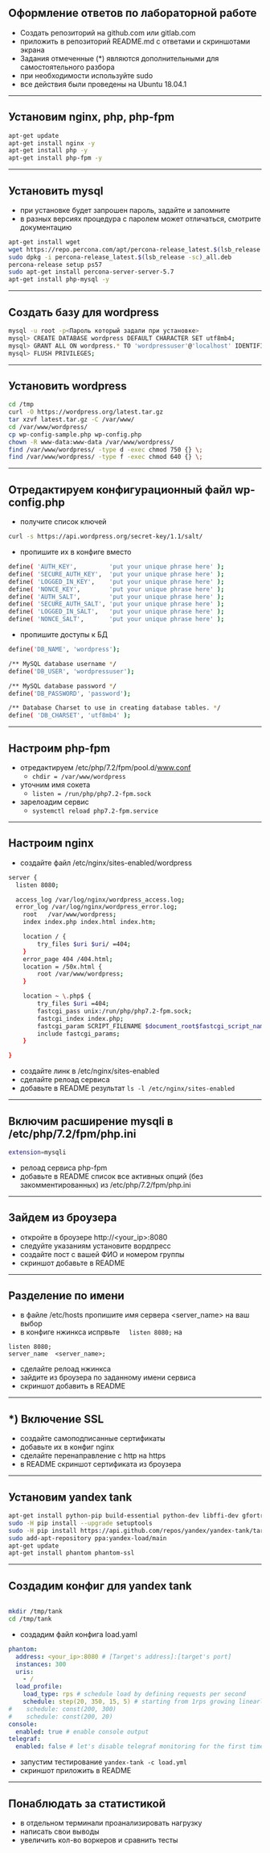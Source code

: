 ## Оформление ответов по лабораторной работе
* Создать репозиторий на github.com или gitlab.com
* приложить в репозиторий  README.md с ответами и скриншотами экрана
* Задания отмеченные (*) являются дополнительными для самостоятельного разбора
* при необходимости используйте sudo
* все действия были проведены на Ubuntu 18.04.1

---

## Установим nginx, php, php-fpm
```bash
apt-get update
apt-get install nginx -y
apt-get install php -y
apt-get install php-fpm -y

```
---

## Установить mysql
- при установке будет запрошен пароль, задайте и запомните
- в разных версиях процедура с паролем может отличаться, смотрите документацию
```bash
apt-get install wget
wget https://repo.percona.com/apt/percona-release_latest.$(lsb_release -sc)_all.deb
sudo dpkg -i percona-release_latest.$(lsb_release -sc)_all.deb
percona-release setup ps57
sudo apt-get install percona-server-server-5.7
apt-get install php-mysql -y
```

---

## Создать базу для wordpress

```bash
mysql -u root -p<Пароль который задали при установке>
mysql> CREATE DATABASE wordpress DEFAULT CHARACTER SET utf8mb4;
mysql> GRANT ALL ON wordpress.* TO 'wordpressuser'@'localhost' IDENTIFIED BY 'password';
mysql> FLUSH PRIVILEGES;
```

---

## Установить wordpress

```bash
cd /tmp
curl -O https://wordpress.org/latest.tar.gz
tar xzvf latest.tar.gz -C /var/www/
cd /var/www/wordpress/
cp wp-config-sample.php wp-config.php
chown -R www-data:www-data /var/www/wordpress/
find /var/www/wordpress/ -type d -exec chmod 750 {} \;
find /var/www/wordpress/ -type f -exec chmod 640 {} \;

```
---

## Отредактируем конфигурационный файл wp-config.php
- получите список ключей
```bash
curl -s https://api.wordpress.org/secret-key/1.1/salt/
```
-  пропишите их в конфиге вместо
```bash
define( 'AUTH_KEY',         'put your unique phrase here' );
define( 'SECURE_AUTH_KEY',  'put your unique phrase here' );
define( 'LOGGED_IN_KEY',    'put your unique phrase here' );
define( 'NONCE_KEY',        'put your unique phrase here' );
define( 'AUTH_SALT',        'put your unique phrase here' );
define( 'SECURE_AUTH_SALT', 'put your unique phrase here' );
define( 'LOGGED_IN_SALT',   'put your unique phrase here' );
define( 'NONCE_SALT',       'put your unique phrase here' );
```

- пропишите доступы к БД

```bash
define('DB_NAME', 'wordpress');

/** MySQL database username */
define('DB_USER', 'wordpressuser');

/** MySQL database password */
define('DB_PASSWORD', 'password');

/** Database Charset to use in creating database tables. */
define( 'DB_CHARSET', 'utf8mb4' );
```

---

## Настроим php-fpm

- отредактируем /etc/php/7.2/fpm/pool.d/www.conf
    - `chdir = /var/www/wordpress`
- уточним имя сокета
    - `listen = /run/php/php7.2-fpm.sock`
- зарелоадим сервис
    - `systemctl reload php7.2-fpm.service`
    
---
## Настроим nginx
- создайте файл /etc/nginx/sites-enabled/wordpress
```bash
server {
  listen 8080;

  access_log /var/log/nginx/wordpress_access.log;
  error_log /var/log/nginx/wordpress_error.log;
    root   /var/www/wordpress;
    index index.php index.html index.htm;

    location / {
        try_files $uri $uri/ =404;
    }
    error_page 404 /404.html;
    location = /50x.html {
        root /var/www/wordpress;
    }

    location ~ \.php$ {
        try_files $uri =404;
        fastcgi_pass unix:/run/php/php7.2-fpm.sock;
        fastcgi_index index.php;
        fastcgi_param SCRIPT_FILENAME $document_root$fastcgi_script_name;
        include fastcgi_params;
    }

}
```
- создайте линк в /etc/nginx/sites-enabled
- сделайте релоад сервиса
- добавьте в README результат `ls -l /etc/nginx/sites-enabled`
---

## Включим расширение mysqli в /etc/php/7.2/fpm/php.ini
```bash
extension=mysqli
```
- релоад сервиса  php-fpm
- добавьте в README список все активных опций (без закомментированных) из /etc/php/7.2/fpm/php.ini
---

## Зайдем из броузера

- откройте в броузере http://<your_ip>:8080
- следуйте указаниям установите вордпресс
- создайте пост с вашей ФИО и номером группы
- скриншот добавьте в README


---

## Разделение по имени
- в файле /etc/hosts пропишите имя сервера <server_name> на ваш выбор
- в конфиге нжинкса испрвьте 
`  listen 8080;`
на 
```  
listen 8080;
server_name  <server_name>;
```
- сделайте релоад нжинкса
- зайдите из броузера по заданному имени сервиса
- скриншот добавить в README
---

## *) Включение SSL
- создайте самоподписанные сертификаты
- добавьте их в конфиг nginx
- cделайте перенаправление с http на https
- в README скриншот сертификата из броузера
---

## Установим yandex tank

```bash
apt-get install python-pip build-essential python-dev libffi-dev gfortran libssl-dev
sudo -H pip install --upgrade setuptools
sudo -H pip install https://api.github.com/repos/yandex/yandex-tank/tarball/master
sudo add-apt-repository ppa:yandex-load/main
apt-get update
apt-get install phantom phantom-ssl
```

--- 

## Создадим конфиг для yandex tank

```bash

mkdir /tmp/tank
cd /tmp/tank
```

- создадим файл конфига load.yaml
```yaml
phantom:
  address: <your_ip>:8080 # [Target's address]:[target's port]
  instances: 300
  uris:
    - /
  load_profile:
    load_type: rps # schedule load by defining requests per second
    schedule: step(20, 350, 15, 5) # starting from 1rps growing linearly to 10rps during 10 minutes
#    schedule: const(200, 300)
#    schedule: const(200, 20)
console:
  enabled: true # enable console output
telegraf:
  enabled: false # let's disable telegraf monitoring for the first time
```
- запустим тестирование
`yandex-tank -c load.yml`
- скриншот приложить в README

---

## Понаблюдать за статистикой
- в отдельном терминали проанализировать нагрузку
- написать свои выводы
- увеличить кол-во воркеров и сравнить тесты

